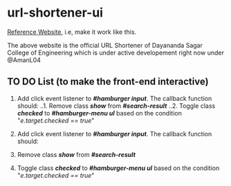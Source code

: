 # url-shortener-ui

[Reference Website](https://s.dsce.in/), i.e, make it work like this.

The above website is the official URL Shortener of Dayananda Sagar College of Engineering which is under active developement right now under @AmanL04

## TO DO List (to make the front-end interactive)

1.  Add click event listener to **_#hamburger input_**. The callback function should:
..1.  Remove class ___show___ from **_#search-result_**
..2.  Toggle class ___checked___ to **_#hamburger-menu ul_** based on the condition "_e.target.checked == true_"

2.  Add click event listener to **_#hamburger input_**. The callback function should:
  1.  Remove class ___show___ from **_#search-result_**
  2.  Toggle class ___checked___ to **_#hamburger-menu ul_** based on the condition "_e.target.checked == true_"